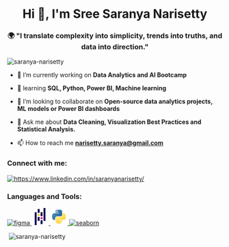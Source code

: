 <h1 align="center">Hi 👋, I'm Sree Saranya Narisetty</h1>
<h3 align="center">🌍 "I translate complexity into simplicity, trends into truths, and data into direction."</h3>

<p align="left"> <img src="https://komarev.com/ghpvc/?username=saranya-narisetty&label=Profile%20views&color=0e75b6&style=flat" alt="saranya-narisetty" /> </p>

- 🔭 I’m currently working on **Data Analytics and AI Bootcamp**

- 🌱 learning **SQL, Python, Power BI, Machine learning**

- 👯 I’m looking to collaborate on **Open-source data analytics projects, ML models or Power BI dashboards**

- 💬 Ask me about **Data Cleaning, Visualization Best Practices and Statistical Analysis.**

- 📫 How to reach me **narisetty.saranya@gmail.com**

<h3 align="left">Connect with me:</h3>
<p align="left">
<a href="https://linkedin.com/in/https://www.linkedin.com/in/saranyanarisetty/" target="blank"><img align="center" src="https://raw.githubusercontent.com/rahuldkjain/github-profile-readme-generator/master/src/images/icons/Social/linked-in-alt.svg" alt="https://www.linkedin.com/in/saranyanarisetty/" height="30" width="40" /></a>
</p>

<h3 align="left">Languages and Tools:</h3>
<p align="left"> <a href="https://www.figma.com/" target="_blank" rel="noreferrer"> <img src="https://www.vectorlogo.zone/logos/figma/figma-icon.svg" alt="figma" width="40" height="40"/> </a> <a href="https://pandas.pydata.org/" target="_blank" rel="noreferrer"> <img src="https://raw.githubusercontent.com/devicons/devicon/2ae2a900d2f041da66e950e4d48052658d850630/icons/pandas/pandas-original.svg" alt="pandas" width="40" height="40"/> </a> <a href="https://www.python.org" target="_blank" rel="noreferrer"> <img src="https://raw.githubusercontent.com/devicons/devicon/master/icons/python/python-original.svg" alt="python" width="40" height="40"/> </a> <a href="https://seaborn.pydata.org/" target="_blank" rel="noreferrer"> <img src="https://seaborn.pydata.org/_images/logo-mark-lightbg.svg" alt="seaborn" width="40" height="40"/> </a> </p>

<p>&nbsp;<img align="center" src="https://github-readme-stats.vercel.app/api?username=saranya-narisetty&show_icons=true&locale=en" alt="saranya-narisetty" /></p>

